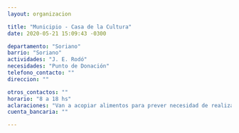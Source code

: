 ```yaml
---
layout: organizacion

title: "Municipio - Casa de la Cultura"
date: 2020-05-21 15:09:43 -0300

departamento: "Soriano"
barrio: "Soriano"
actividades: "J. E. Rodó"
necesidades: "Punto de Donación"
telefono_contacto: ""
direccion: ""

otros_contactos: ""
horario: "8 a 18 hs"
aclaraciones: "Van a acopiar alimentos para prever necesidad de realizar Olla Popular"
cuenta_bancaria: ""

---
```

